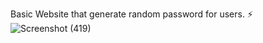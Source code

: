 Basic Website that generate random password for users. ⚡
![Screenshot (419)](https://user-images.githubusercontent.com/74004409/154330375-3e087e70-2b32-4938-9e47-a7f250016f29.png)
